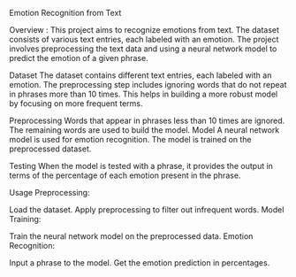 Emotion Recognition from Text


Overview : 
This project aims to recognize emotions from text. The dataset consists of various text entries, each labeled with an emotion. The project involves preprocessing the text data and using a neural network model to predict the emotion of a given phrase.

Dataset
The dataset contains different text entries, each labeled with an emotion. The preprocessing step includes ignoring words that do not repeat in phrases more than 10 times. This helps in building a more robust model by focusing on more frequent terms.

Preprocessing
Words that appear in phrases less than 10 times are ignored.
The remaining words are used to build the model.
Model
A neural network model is used for emotion recognition. The model is trained on the preprocessed dataset.

Testing
When the model is tested with a phrase, it provides the output in terms of the percentage of each emotion present in the phrase.

Usage
Preprocessing:

Load the dataset.
Apply preprocessing to filter out infrequent words.
Model Training:

Train the neural network model on the preprocessed data.
Emotion Recognition:

Input a phrase to the model.
Get the emotion prediction in percentages.
